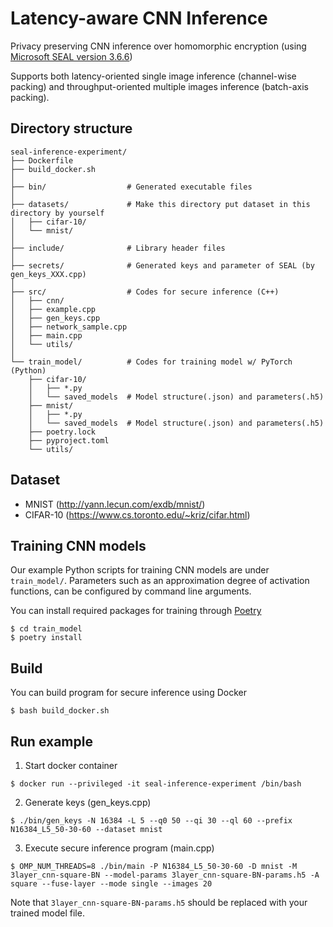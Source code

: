 # Latency-aware CNN Inference
Privacy preserving CNN inference over homomorphic encryption (using [Microsoft SEAL version 3.6.6](https://github.com/microsoft/SEAL/tree/3.6.6))

Supports both latency-oriented single image inference (channel-wise packing) and throughput-oriented multiple images inference (batch-axis packing).

## Directory structure
```
seal-inference-experiment/
├── Dockerfile
├── build_docker.sh
│
├── bin/                  # Generated executable files
│
├── datasets/             # Make this directory put dataset in this directory by yourself
│   ├── cifar-10/
│   └── mnist/
│
├── include/              # Library header files
│
├── secrets/              # Generated keys and parameter of SEAL (by gen_keys_XXX.cpp)
│
├── src/                  # Codes for secure inference (C++)
│   ├── cnn/
│   ├── example.cpp
│   ├── gen_keys.cpp
│   ├── network_sample.cpp
│   ├── main.cpp
│   └── utils/
│
└── train_model/          # Codes for training model w/ PyTorch (Python)
    ├── cifar-10/
    │   ├── *.py
    │   └── saved_models  # Model structure(.json) and parameters(.h5)
    ├── mnist/
    │   ├── *.py
    │   └── saved_models  # Model structure(.json) and parameters(.h5)
    ├── poetry.lock
    ├── pyproject.toml
    └── utils/
```

## Dataset
- MNIST (http://yann.lecun.com/exdb/mnist/)
- CIFAR-10 (https://www.cs.toronto.edu/~kriz/cifar.html)

## Training CNN models
Our example Python scripts for training CNN models are under `train_model/`.
Parameters such as an approximation degree of activation functions, can be configured by command line arguments.

You can install required packages for training through [Poetry](https://github.com/python-poetry/poetry)
```terminal
$ cd train_model
$ poetry install
```

## Build
You can build program for secure inference using Docker
```terminal
$ bash build_docker.sh
```

## Run example
1. Start docker container
```terminal
$ docker run --privileged -it seal-inference-experiment /bin/bash
```
2. Generate keys (gen_keys.cpp)
```terminal
$ ./bin/gen_keys -N 16384 -L 5 --q0 50 --qi 30 --ql 60 --prefix N16384_L5_50-30-60 --dataset mnist
```
3. Execute secure inference program (main.cpp)
```terminal
$ OMP_NUM_THREADS=8 ./bin/main -P N16384_L5_50-30-60 -D mnist -M 3layer_cnn-square-BN --model-params 3layer_cnn-square-BN-params.h5 -A square --fuse-layer --mode single --images 20
```
Note that `3layer_cnn-square-BN-params.h5` should be replaced with your trained model file.

